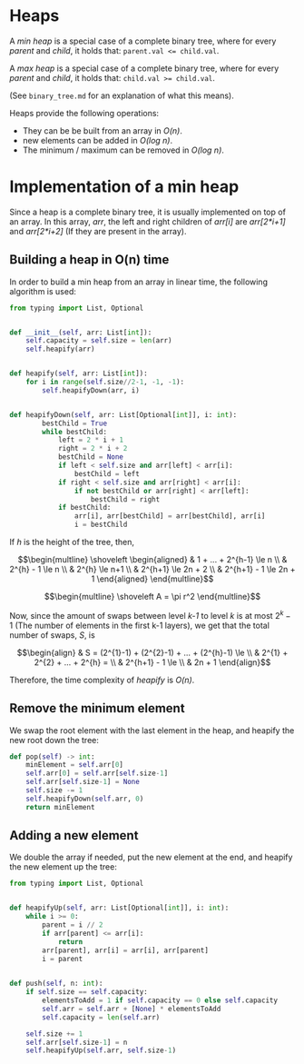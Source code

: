 # Heaps
A *min heap* is a special case of a complete binary tree, where for every *parent* and *child*, it holds that:
`parent.val <= child.val`.

A *max heap* is a special case of a complete binary tree, where for every *parent* and *child*, it holds that:
`child.val >= child.val`.

(See `binary_tree.md` for an explanation of what this means).

Heaps provide the following operations:
- They can be be built from an array in *O(n)*.
- new elements can be added in *O(log n)*.
- The minimum / maximum can be removed in *O(log n)*.


# Implementation of a min heap
Since a heap is a complete binary tree, it is usually implemented on top of an array.
In this array, *arr*, the left and right children of _arr[i]_ are _arr[2*i+1]_ and _arr[2*i+2]_ (If they are present in the array).

## Building a heap in O(n) time
In order to build a min heap from an array in linear time, the following algorithm is used:
```python
from typing import List, Optional


def __init__(self, arr: List[int]):
    self.capacity = self.size = len(arr)
    self.heapify(arr)


def heapify(self, arr: List[int]):
    for i in range(self.size//2-1, -1, -1):
        self.heapifyDown(arr, i)


def heapifyDown(self, arr: List[Optional[int]], i: int):
        bestChild = True
        while bestChild:
            left = 2 * i + 1
            right = 2 * i + 2
            bestChild = None
            if left < self.size and arr[left] < arr[i]:
                bestChild = left
            if right < self.size and arr[right] < arr[i]:
                if not bestChild or arr[right] < arr[left]:
                    bestChild = right
            if bestChild:
                arr[i], arr[bestChild] = arr[bestChild], arr[i]
                i = bestChild
```

If *h* is the height of the tree, then,
```math
\begin{multline}
\shoveleft
\begin{aligned}
    & 1 + ... + 2^{h-1} \le n \\
    & 2^{h} - 1 \le n \\
    & 2^{h} \le n+1 \\
    & 2^{h+1} \le 2n + 2 \\
    & 2^{h+1} - 1 \le 2n + 1
\end{aligned}
\end{multline}
```

```math
\begin{multline}
\shoveleft A = \pi r^2
\end{multline}
```
Now, since the amount of swaps between level *k-1* to level *k* is at most $2^{k}-1$ (The number of elements in the first k-1 layers), we get that the total number of swaps, *S*, is
```math
\begin{align}
    & S = (2^{1}-1) + (2^{2}-1) + ... + (2^{h}-1) \le \\
    & 2^{1} + 2^{2} + ... + 2^{h} = \\
    & 2^{h+1} - 1 \le \\
    & 2n + 1
\end{align}
```
Therefore, the time complexity of *heapify* is *O(n)*.


## Remove the minimum element
We swap the root element with the last element in the heap, and heapify the new root down the tree:
```python
def pop(self) -> int:
    minElement = self.arr[0]
    self.arr[0] = self.arr[self.size-1]
    self.arr[self.size-1] = None
    self.size -= 1
    self.heapifyDown(self.arr, 0)
    return minElement
```

## Adding a new element
We double the array if needed, put the new element at the end, and heapify the new element up the tree:
```python
from typing import List, Optional


def heapifyUp(self, arr: List[Optional[int]], i: int):
    while i >= 0:
        parent = i // 2
        if arr[parent] <= arr[i]:
            return
        arr[parent], arr[i] = arr[i], arr[parent]
        i = parent

        
def push(self, n: int):
    if self.size == self.capacity:
        elementsToAdd = 1 if self.capacity == 0 else self.capacity
        self.arr = self.arr + [None] * elementsToAdd
        self.capacity = len(self.arr)

    self.size += 1
    self.arr[self.size-1] = n
    self.heapifyUp(self.arr, self.size-1)
```
